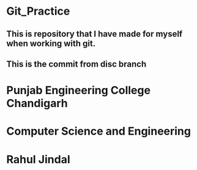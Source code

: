 # Git_Practice

## This is repository that I have made for myself when working with git.
## This is the commit from disc branch



# Punjab Engineering College Chandigarh
# Computer Science and Engineering

# Rahul Jindal